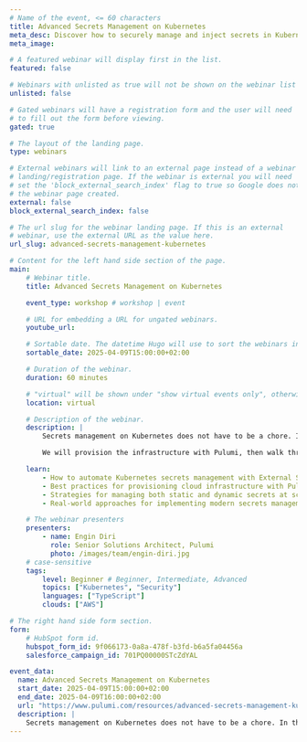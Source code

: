 ```yaml
---
# Name of the event, <= 60 characters
title: Advanced Secrets Management on Kubernetes
meta_desc: Discover how to securely manage and inject secrets in Kubernetes applications with this hands-on Platform Engineering workshop.
meta_image:

# A featured webinar will display first in the list.
featured: false

# Webinars with unlisted as true will not be shown on the webinar list
unlisted: false

# Gated webinars will have a registration form and the user will need
# to fill out the form before viewing.
gated: true

# The layout of the landing page.
type: webinars

# External webinars will link to an external page instead of a webinar
# landing/registration page. If the webinar is external you will need
# set the 'block_external_search_index' flag to true so Google does not index
# the webinar page created.
external: false
block_external_search_index: false

# The url slug for the webinar landing page. If this is an external
# webinar, use the external URL as the value here.
url_slug: advanced-secrets-management-kubernetes

# Content for the left hand side section of the page.
main:
    # Webinar title.
    title: Advanced Secrets Management on Kubernetes

    event_type: workshop # workshop | event

    # URL for embedding a URL for ungated webinars.
    youtube_url:

    # Sortable date. The datetime Hugo will use to sort the webinars in date order.
    sortable_date: 2025-04-09T15:00:00+02:00

    # Duration of the webinar.
    duration: 60 minutes

    # "virtual" will be shown under "show virtual events only", otherwise shown as City, State (seattle, wa)
    location: virtual

    # Description of the webinar.
    description: |
        Secrets management on Kubernetes does not have to be a chore. In this hands-on workshop, you will learn how to secure and inject secrets into Kubernetes applications using External Secrets Operator and Secret Store CSI Driver.

        We will provision the infrastructure with Pulumi, then walk through retrieving both static and dynamic secrets to demonstrate how each approach can reduce the surface area for secrets injection. By the end of this session, you will have a practical understanding of modern secrets management patterns that keep sensitive data safe and manageable at scale.

    learn:
        - How to automate Kubernetes secrets management with External Secrets Operator and Secret Store CSI Driver, ensuring efficient and consistent configuration
        - Best practices for provisioning cloud infrastructure with Pulumi, including secure secrets handling and policy enforcement
        - Strategies for managing both static and dynamic secrets at scale to reduce risk and streamline secret injection
        - Real-world approaches for implementing modern secrets management patterns that protect sensitive data and support rapid, reliable platform engineering

    # The webinar presenters
    presenters:
        - name: Engin Diri
          role: Senior Solutions Architect, Pulumi
          photo: /images/team/engin-diri.jpg
    # case-sensitive
    tags:
        level: Beginner # Beginner, Intermediate, Advanced
        topics: ["Kubernetes", "Security"]
        languages: ["TypeScript"]
        clouds: ["AWS"]

# The right hand side form section.
form:
    # HubSpot form id.
    hubspot_form_id: 9f066173-0a8a-478f-b3fd-b6a5fa04456a
    salesforce_campaign_id: 701PQ00000STcZdYAL

event_data:
  name: Advanced Secrets Management on Kubernetes
  start_date: 2025-04-09T15:00:00+02:00
  end_date: 2025-04-09T16:00:00+02:00
  url: "https://www.pulumi.com/resources/advanced-secrets-management-kubernetes/"
  description: |
    Secrets management on Kubernetes does not have to be a chore. In this hands-on workshop, you will learn how to secure and inject secrets into Kubernetes applications using External Secrets Operator and Secret Store CSI Driver. We will provision the infrastructure with Pulumi, then walk through retrieving both static and dynamic secrets to demonstrate how each approach can reduce the surface area for secrets injection. By the end of this session, you will have a practical understanding of modern secrets management patterns that keep sensitive data safe and manageable at scale.
---
```

